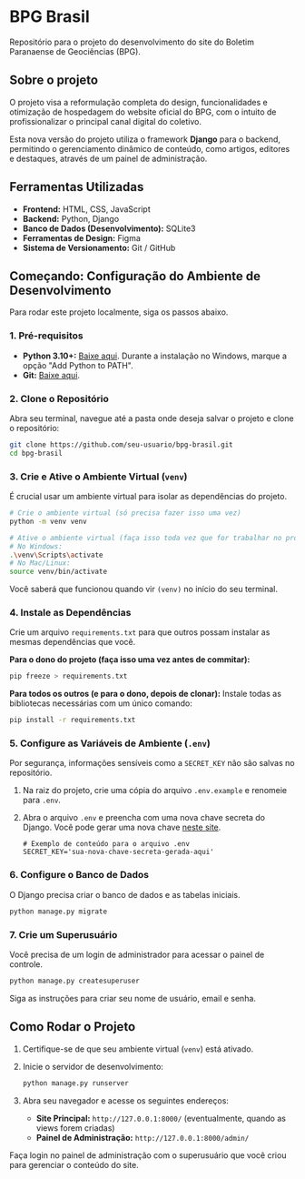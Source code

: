 # BPG Brasil

Repositório para o projeto do desenvolvimento do site do Boletim Paranaense de Geociências (BPG).

## Sobre o projeto

O projeto visa a reformulação completa do design, funcionalidades e otimização de hospedagem do website oficial do BPG, com o intuito de profissionalizar o principal canal digital do coletivo.

Esta nova versão do projeto utiliza o framework **Django** para o backend, permitindo o gerenciamento dinâmico de conteúdo, como artigos, editores e destaques, através de um painel de administração.

## Ferramentas Utilizadas

  * **Frontend:** HTML, CSS, JavaScript
  * **Backend:** Python, Django
  * **Banco de Dados (Desenvolvimento):** SQLite3
  * **Ferramentas de Design:** Figma
  * **Sistema de Versionamento:** Git / GitHub

## Começando: Configuração do Ambiente de Desenvolvimento

Para rodar este projeto localmente, siga os passos abaixo.

### 1\. Pré-requisitos

  * **Python 3.10+:** [Baixe aqui](https://www.python.org/downloads/). Durante a instalação no Windows, marque a opção "Add Python to PATH".
  * **Git:** [Baixe aqui](https://git-scm.com/downloads).

### 2\. Clone o Repositório

Abra seu terminal, navegue até a pasta onde deseja salvar o projeto e clone o repositório:

```bash
git clone https://github.com/seu-usuario/bpg-brasil.git
cd bpg-brasil
```

### 3\. Crie e Ative o Ambiente Virtual (`venv`)

É crucial usar um ambiente virtual para isolar as dependências do projeto.

```bash
# Crie o ambiente virtual (só precisa fazer isso uma vez)
python -m venv venv

# Ative o ambiente virtual (faça isso toda vez que for trabalhar no projeto)
# No Windows:
.\venv\Scripts\activate
# No Mac/Linux:
source venv/bin/activate
```

Você saberá que funcionou quando vir `(venv)` no início do seu terminal.

### 4\. Instale as Dependências

Crie um arquivo `requirements.txt` para que outros possam instalar as mesmas dependências que você.

**Para o dono do projeto (faça isso uma vez antes de commitar):**

```bash
pip freeze > requirements.txt
```

**Para todos os outros (e para o dono, depois de clonar):**
Instale todas as bibliotecas necessárias com um único comando:

```bash
pip install -r requirements.txt
```

### 5\. Configure as Variáveis de Ambiente (`.env`)

Por segurança, informações sensíveis como a `SECRET_KEY` não são salvas no repositório.

1.  Na raiz do projeto, crie uma cópia do arquivo `.env.example` e renomeie para `.env`.

2.  Abra o arquivo `.env` e preencha com uma nova chave secreta do Django. Você pode gerar uma nova chave [neste site](https://djecrety.ir/).

    ```
    # Exemplo de conteúdo para o arquivo .env
    SECRET_KEY='sua-nova-chave-secreta-gerada-aqui'
    ```

### 6\. Configure o Banco de Dados

O Django precisa criar o banco de dados e as tabelas iniciais.

```bash
python manage.py migrate
```

### 7\. Crie um Superusuário

Você precisa de um login de administrador para acessar o painel de controle.

```bash
python manage.py createsuperuser
```

Siga as instruções para criar seu nome de usuário, email e senha.

## Como Rodar o Projeto

1.  Certifique-se de que seu ambiente virtual (`venv`) está ativado.

2.  Inicie o servidor de desenvolvimento:

    ```bash
    python manage.py runserver
    ```

3.  Abra seu navegador e acesse os seguintes endereços:

      * **Site Principal:** `http://127.0.0.1:8000/` (eventualmente, quando as views forem criadas)
      * **Painel de Administração:** `http://127.0.0.1:8000/admin/`

Faça login no painel de administração com o superusuário que você criou para gerenciar o conteúdo do site.
